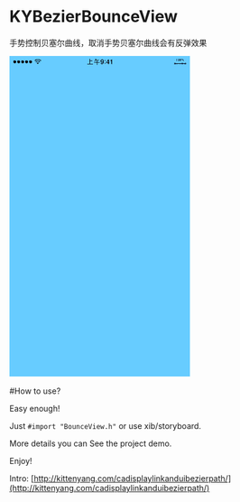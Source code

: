 # KYBezierBounceView
手势控制贝塞尔曲线，取消手势贝塞尔曲线会有反弹效果

![](demo.gif)

#How to use?

Easy enough! 

Just `#import "BounceView.h"` or use xib/storyboard. 

More details you can See the project demo. 

Enjoy!


Intro:  [http://kittenyang.com/cadisplaylinkanduibezierpath/](http://kittenyang.com/cadisplaylinkanduibezierpath/)
